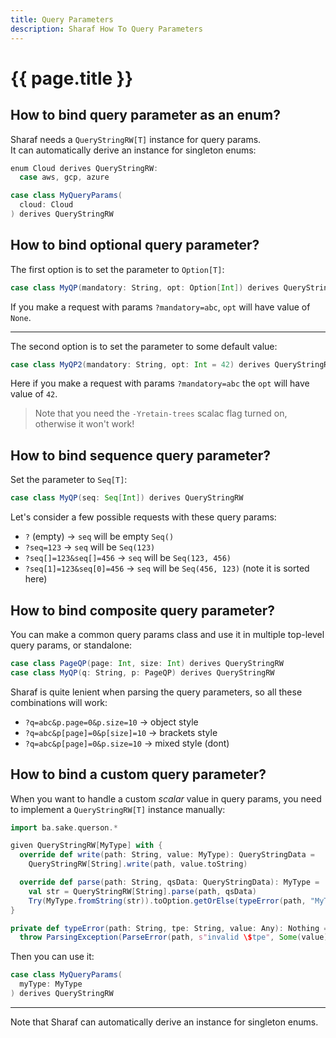 ```yaml
---
title: Query Parameters
description: Sharaf How To Query Parameters
---
```


# {{ page.title }}


## How to bind query parameter as an enum?
  
Sharaf needs a `QueryStringRW[T]` instance for query params.  
It can automatically derive an instance for singleton enums:

```scala
enum Cloud derives QueryStringRW:
  case aws, gcp, azure

case class MyQueryParams(
  cloud: Cloud
) derives QueryStringRW
```
  
## How to bind optional query parameter?
  
The first option is to set the parameter to `Option[T]`:
```scala
case class MyQP(mandatory: String, opt: Option[Int]) derives QueryStringRW
```
If you make a request with params `?mandatory=abc`, `opt` will have value of `None`.

---
The second option is to set the parameter to some default value:
```scala
case class MyQP2(mandatory: String, opt: Int = 42) derives QueryStringRW
```
Here if you make a request with params `?mandatory=abc` the `opt` will have value of `42`.

> Note that you need the `-Yretain-trees` scalac flag turned on, otherwise it won't work!

## How to bind sequence query parameter?
  
Set the parameter to `Seq[T]`:
```scala
case class MyQP(seq: Seq[Int]) derives QueryStringRW
```

Let's consider a few possible requests with these query params:
- `?` (empty) -> `seq` will be empty `Seq()`
- `?seq=123` -> `seq` will be `Seq(123)`
- `?seq[]=123&seq[]=456` -> `seq` will be `Seq(123, 456)`
- `?seq[1]=123&seq[0]=456` -> `seq` will be `Seq(456, 123)` (note it is sorted here)

## How to bind composite query parameter?

You can make a common query params class and use it in multiple top-level query params, or standalone:
```scala
case class PageQP(page: Int, size: Int) derives QueryStringRW
case class MyQP(q: String, p: PageQP) derives QueryStringRW
```

Sharaf is quite lenient when parsing the query parameters, so all these combinations will work:
- `?q=abc&p.page=0&p.size=10` -> object style
- `?q=abc&p[page]=0&p[size]=10` -> brackets style
- `?q=abc&p[page]=0&p.size=10` -> mixed style (dont)


## How to bind a custom query parameter?

When you want to handle a custom *scalar* value in query params,
you need to implement a `QueryStringRW[T]` instance manually:
```scala
import ba.sake.querson.*

given QueryStringRW[MyType] with {
  override def write(path: String, value: MyType): QueryStringData =
    QueryStringRW[String].write(path, value.toString)

  override def parse(path: String, qsData: QueryStringData): MyType =
    val str = QueryStringRW[String].parse(path, qsData)
    Try(MyType.fromString(str)).toOption.getOrElse(typeError(path, "MyType", str))
}

private def typeError(path: String, tpe: String, value: Any): Nothing =
  throw ParsingException(ParseError(path, s"invalid \$tpe", Some(value)))
```

Then you can use it:
```scala
case class MyQueryParams(
  myType: MyType
) derives QueryStringRW
```

---
Note that Sharaf can automatically derive an instance for singleton enums.

